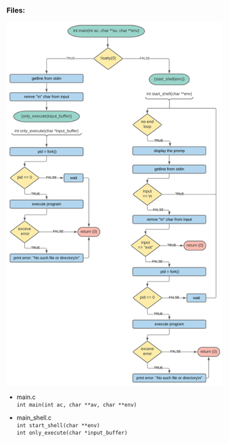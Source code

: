 ### Files:

<img style="text-align:center" src="https://github.com/coding-max/simple_shell/blob/develop/assets/flowchart.svg?raw=true" alt="flowchart of main.c"/>  

- main.c  
`int main(int ac, char **av, char **env)`  

- main_shell.c  
`int start_shell(char **env)`  
`int only_execute(char *input_buffer)`  
